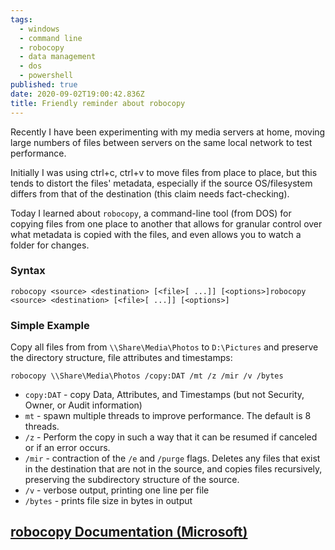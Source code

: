 ```yaml
---
tags:
  - windows
  - command line
  - robocopy
  - data management
  - dos
  - powershell
published: true
date: 2020-09-02T19:00:42.836Z
title: Friendly reminder about robocopy
---
```

Recently I have been experimenting with my media servers at home, moving large numbers of files between servers on the same local network to test performance. 

Initially I was using ctrl+c, ctrl+v to move files from place to place, but this tends to distort the files' metadata, especially if the source OS/filesystem differs from that of the destination (this claim needs fact-checking). 

Today I learned about `robocopy`, a command-line tool (from DOS) for copying files from one place to another that allows for granular control over what metadata is copied with the files, and even allows you to watch a folder for changes. 

### Syntax
```
robocopy <source> <destination> [<file>[ ...]] [<options>]robocopy <source> <destination> [<file>[ ...]] [<options>]
```

### Simple Example
Copy all files from from `\\Share\Media\Photos` to `D:\Pictures` and preserve the directory structure, file attributes and timestamps:

```
robocopy \\Share\Media\Photos /copy:DAT /mt /z /mir /v /bytes
```

- `copy:DAT` - copy Data, Attributes, and Timestamps (but not Security, Owner, or Audit information)
-  `mt` - spawn multiple threads to improve performance. The default is 8 threads.
- `/z` - Perform the copy in such a way that it can be resumed if canceled or if an error occurs. 
- `/mir` - contraction of the `/e` and `/purge` flags. Deletes any files that exist in the destination that are not in the source, and copies files recursively, preserving the subdirectory structure of the source.
- `/v` - verbose output, printing one line per file
- `/bytes` - prints file size in bytes in output



## [robocopy Documentation (Microsoft)](https://docs.microsoft.com/en-us/windows-server/administration/windows-commands/robocopy)
